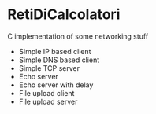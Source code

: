 # RetiDiCalcolatori

C implementation of some networking stuff

* Simple IP based client
* Simple DNS based client
* Simple TCP server
* Echo server
* Echo server with delay
* File upload client
* File upload server